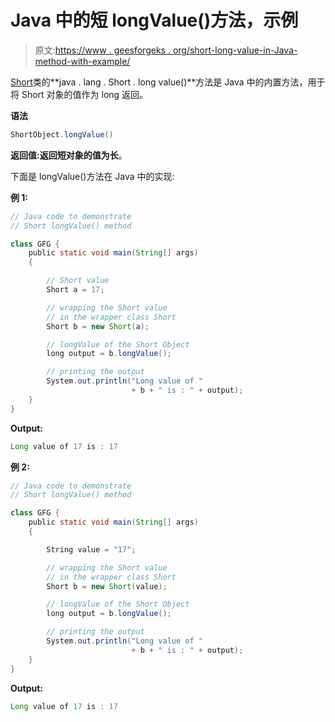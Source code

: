 # Java 中的短 longValue()方法，示例

> 原文:[https://www . geesforgeks . org/short-long-value-in-Java-method-with-example/](https://www.geeksforgeeks.org/short-longvalue-method-in-java-with-example/)

[Short](https://www.geeksforgeeks.org/java-lang-short-class-java/)类的**java . lang . Short . long value()**方法是 Java 中的内置方法，用于将 Short 对象的值作为 long 返回。

**语法**

```java
ShortObject.longValue()
```

**返回值:**返回短对象的值为**长**。

下面是 longValue()方法在 Java 中的实现:

**例 1:**

```java
// Java code to demonstrate
// Short longValue() method

class GFG {
    public static void main(String[] args)
    {

        // Short value
        Short a = 17;

        // wrapping the Short value
        // in the wrapper class Short
        Short b = new Short(a);

        // longValue of the Short Object
        long output = b.longValue();

        // printing the output
        System.out.println("Long value of "
                           + b + " is : " + output);
    }
}
```

**Output:**

```java
Long value of 17 is : 17

```

**例 2:**

```java
// Java code to demonstrate
// Short longValue() method

class GFG {
    public static void main(String[] args)
    {

        String value = "17";

        // wrapping the Short value
        // in the wrapper class Short
        Short b = new Short(value);

        // longValue of the Short Object
        long output = b.longValue();

        // printing the output
        System.out.println("Long value of "
                           + b + " is : " + output);
    }
}
```

**Output:**

```java
Long value of 17 is : 17

```
